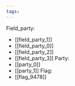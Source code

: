 ```yaml
---
tags:
---
```

Field_party:
- [[field_party_1]]
- [[field_party_0]]
- [[field_party_2]]
- [[field_party_3]]
Party:
- [[party_0]]
- [[party_1]]
Flag:
- [[flag_9478]]
